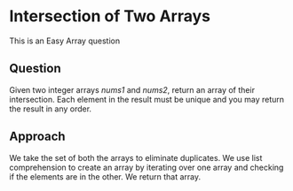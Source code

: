 # Intersection of Two Arrays

This is an Easy Array question

## Question
Given two integer arrays *nums1* and *nums2*, return an array of their intersection. 
Each element in the result must be unique and you may return the result in any order.

## Approach
We take the set of both the arrays to eliminate duplicates.
We use list comprehension to create an array by iterating over one array and checking if the elements are in the other.
We return that array.
